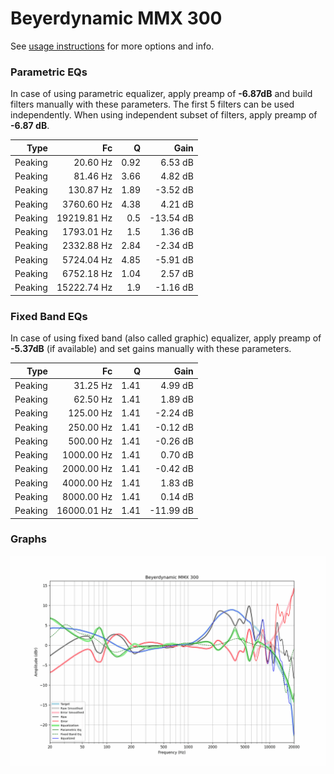# Beyerdynamic MMX 300
See [usage instructions](https://github.com/jaakkopasanen/AutoEq#usage) for more options and info.

### Parametric EQs
In case of using parametric equalizer, apply preamp of **-6.87dB** and build filters manually
with these parameters. The first 5 filters can be used independently.
When using independent subset of filters, apply preamp of **-6.87 dB**.

| Type    | Fc          |    Q | Gain      |
|--------:|------------:|-----:|----------:|
| Peaking | 20.60 Hz    | 0.92 | 6.53 dB   |
| Peaking | 81.46 Hz    | 3.66 | 4.82 dB   |
| Peaking | 130.87 Hz   | 1.89 | -3.52 dB  |
| Peaking | 3760.60 Hz  | 4.38 | 4.21 dB   |
| Peaking | 19219.81 Hz | 0.5  | -13.54 dB |
| Peaking | 1793.01 Hz  | 1.5  | 1.36 dB   |
| Peaking | 2332.88 Hz  | 2.84 | -2.34 dB  |
| Peaking | 5724.04 Hz  | 4.85 | -5.91 dB  |
| Peaking | 6752.18 Hz  | 1.04 | 2.57 dB   |
| Peaking | 15222.74 Hz | 1.9  | -1.16 dB  |

### Fixed Band EQs
In case of using fixed band (also called graphic) equalizer, apply preamp of **-5.37dB**
(if available) and set gains manually with these parameters.

| Type    | Fc          |    Q | Gain      |
|--------:|------------:|-----:|----------:|
| Peaking | 31.25 Hz    | 1.41 | 4.99 dB   |
| Peaking | 62.50 Hz    | 1.41 | 1.89 dB   |
| Peaking | 125.00 Hz   | 1.41 | -2.24 dB  |
| Peaking | 250.00 Hz   | 1.41 | -0.12 dB  |
| Peaking | 500.00 Hz   | 1.41 | -0.26 dB  |
| Peaking | 1000.00 Hz  | 1.41 | 0.70 dB   |
| Peaking | 2000.00 Hz  | 1.41 | -0.42 dB  |
| Peaking | 4000.00 Hz  | 1.41 | 1.83 dB   |
| Peaking | 8000.00 Hz  | 1.41 | 0.14 dB   |
| Peaking | 16000.01 Hz | 1.41 | -11.99 dB |

### Graphs
![](./Beyerdynamic%20MMX%20300.png)